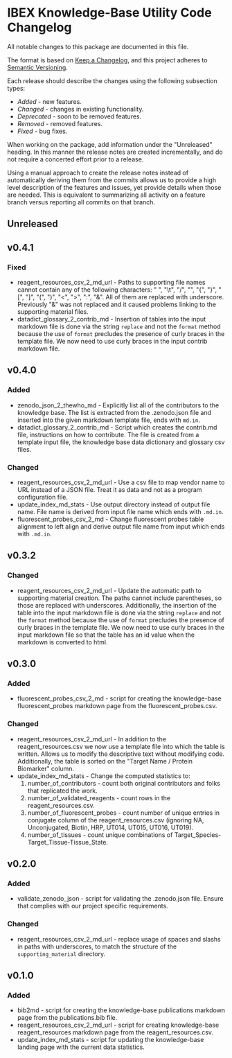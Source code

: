 # IBEX Knowledge-Base Utility Code Changelog

All notable changes to this package are documented in this file.

The format is based on [Keep a Changelog](https://keepachangelog.com/en/1.0.0/),
and this project adheres to [Semantic Versioning](https://semver.org/spec/v2.0.0.html).

Each release should describe the changes using the following subsection types:
  * *Added* - new features.
  * *Changed* - changes in existing functionality.
  * *Deprecated* - soon to be removed features.
  * *Removed* - removed features.
  * *Fixed* - bug fixes.

When working on the package, add information under the "Unreleased" heading. In this manner the release notes are
created incrementally, and do not require a concerted effort prior to a release.

Using a manual approach to create the release notes instead of automatically deriving them from the
commits allows us to provide a high level description of the features and issues, yet provide details when those are
needed. This is equivalent to summarizing all activity on a feature branch versus reporting all commits on that branch.

## Unreleased

## v0.4.1

### Fixed
* reagent_resources_csv_2_md_url - Paths to supporting file names cannot contain any of the following characters: " ", "\t", "/", "\", "{", "}", "[", "]", "(", ")", "<", ">", ":", "&". All of them are replaced with underscore. Previously "&" was not replaced and it caused problems linking to the supporting material files.
* datadict_glossary_2_contrib_md - Insertion of tables into the input markdown file is done via the string `replace` and not the `format` method because the use of `format` precludes the presence of curly braces in the template file. We now need to use curly braces in the input contrib markdown file.

## v0.4.0

### Added
* zenodo_json_2_thewho_md - Explicitly list all of the contributors to the knowledge base. The list is extracted from the .zenodo.json file and inserted into the given markdown template file, ends with `md.in`.
* datadict_glossary_2_contrib_md - Script which creates the contrib.md file, instructions on how to contribute. The file is created from a template input file, the knowledge base data dictionary and glossary csv files.

### Changed
* reagent_resources_csv_2_md_url - Use a csv file to map vendor name to URL instead of a JSON file. Treat it as data and not as a program configuration file.
* update_index_md_stats - Use output directory instead of output file name. File name is derived from input file name which ends with `.md.in`.
* fluorescent_probes_csv_2_md - Change fluorescent probes table alignment to left align and derive output file name from input which ends with `.md.in`.

## v0.3.2

### Changed
* reagent_resources_csv_2_md_url - Update the automatic path to supporting material creation. The paths cannot include parentheses, so those are replaced with underscores. Additionally, the insertion of the table into the input markdown file is done via the string `replace` and not the `format` method because the use of `format` precludes the presence of curly braces in the template file. We now need to use curly braces in the input markdown file so that the table has an id value when the markdown is converted to html.

## v0.3.0

### Added
* fluorescent_probes_csv_2_md - script for creating the knowledge-base fluorescent_probes markdown page from the fluorescent_probes.csv.

### Changed
* reagent_resources_csv_2_md_url - In addition to the reagent_resources.csv we now use a template file into which the table is written. Allows us to modify the descriptive text without modifying code. Additionally, the table is sorted on the "Target Name / Protein Biomarker" column.
* update_index_md_stats - Change the computed statistics to:
  1. number_of_contributors - count both original contributors and folks that replicated the work.
  1. number_of_validated_reagents - count rows in the reagent_resources.csv.
  1. number_of_fluorescent_probes - count number of unique entries in conjugate column of the reagent_resources.csv (ignoring NA, Unconjugated, Biotin, HRP, UT014, UT015, UT016, UT019).
  1. number_of_tissues - count unique combinations of Target_Species-Target_Tissue-Tissue_State.

## v0.2.0

### Added
* validate_zenodo_json - script for validating the .zenodo.json file. Ensure that complies with our project specific requirements.

### Changed
* reagent_resources_csv_2_md_url - replace usage of spaces and slashs in paths with underscores, to match the structure of the `supporting_material` directory.

## v0.1.0

### Added
* bib2md - script for creating the knowledge-base publications markdown page from the publications.bib file.
* reagent_resources_csv_2_md_url - script for creating knowledge-base reagent_resources markdown page from the reagent_resources.csv.
* update_index_md_stats - script for updating the knowledge-base landing page with the current data statistics. 
